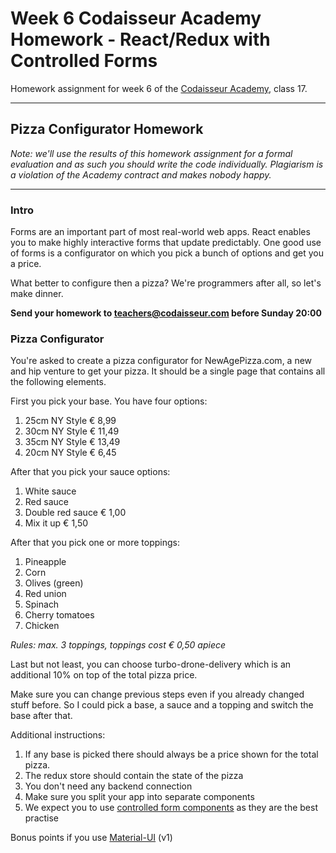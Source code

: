 # Week 6 Codaisseur Academy Homework - React/Redux with Controlled Forms

Homework assignment for week 6 of the [Codaisseur Academy](https://codaisseur.com/), class 17.

---

## Pizza Configurator Homework

_Note: we'll use the results of this homework assignment for a formal evaluation and as such you should write the code individually. Plagiarism is a violation of the Academy contract and makes nobody happy._

---

### Intro

Forms are an important part of most real-world web apps. React enables you to make highly interactive forms that update predictably. One good use of forms is a configurator on which you pick a bunch of options and get you a price.

What better to configure then a pizza? We're programmers after all, so let's make dinner.

**Send your homework to teachers@codaisseur.com before Sunday 20:00**

### Pizza Configurator

You're asked to create a pizza configurator for NewAgePizza.com, a new and hip venture to get your pizza. It should be a single page that contains all the following elements.

First you pick your base. You have four options:

1.  25cm NY Style € 8,99
2.  30cm NY Style € 11,49
3.  35cm NY Style € 13,49
4.  20cm NY Style € 6,45

After that you pick your sauce options:

1.  White sauce
2.  Red sauce
3.  Double red sauce € 1,00
4.  Mix it up € 1,50

After that you pick one or more toppings:

1.  Pineapple
2.  Corn
3.  Olives (green)
4.  Red union
5.  Spinach
6.  Cherry tomatoes
7.  Chicken

_Rules: max. 3 toppings, toppings cost € 0,50 apiece_

Last but not least, you can choose turbo-drone-delivery which is an additional 10% on top of the total pizza price.

Make sure you can change previous steps even if you already changed stuff before. So I could pick a base, a sauce and a topping and switch the base after that.

Additional instructions:

1.  If any base is picked there should always be a price shown for the total pizza.
2.  The redux store should contain the state of the pizza
3.  You don't need any backend connection
4.  Make sure you split your app into separate components
5.  We expect you to use [controlled form components](https://reactjs.org/docs/forms.html#controlled-components) as they are the best practise

Bonus points if you use [Material-UI](https://material-ui-next.com) (v1)
